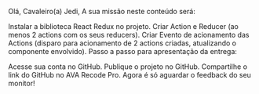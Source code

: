 Olá, Cavaleiro(a) Jedi,
A sua missão neste conteúdo será:

Instalar a biblioteca React Redux no projeto.
Criar Action e Reducer (ao menos 2 actions com os seus reducers).
Criar Evento de acionamento das Actions (disparo para acionamento de 2 actions criadas, atualizando o componente envolvido).
Passo a passo para apresentação da entrega:

Acesse sua conta no GitHub.
Publique o projeto no GitHub.
Compartilhe o link do GitHub no AVA Recode Pro.
Agora é só aguardar o feedback do seu monitor!
